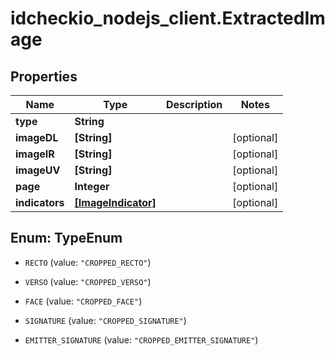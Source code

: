 # idcheckio_nodejs_client.ExtractedImage

## Properties
Name | Type | Description | Notes
------------ | ------------- | ------------- | -------------
**type** | **String** |  | 
**imageDL** | **[String]** |  | [optional] 
**imageIR** | **[String]** |  | [optional] 
**imageUV** | **[String]** |  | [optional] 
**page** | **Integer** |  | [optional] 
**indicators** | [**[ImageIndicator]**](ImageIndicator.md) |  | [optional] 


<a name="TypeEnum"></a>
## Enum: TypeEnum


* `RECTO` (value: `"CROPPED_RECTO"`)

* `VERSO` (value: `"CROPPED_VERSO"`)

* `FACE` (value: `"CROPPED_FACE"`)

* `SIGNATURE` (value: `"CROPPED_SIGNATURE"`)

* `EMITTER_SIGNATURE` (value: `"CROPPED_EMITTER_SIGNATURE"`)




